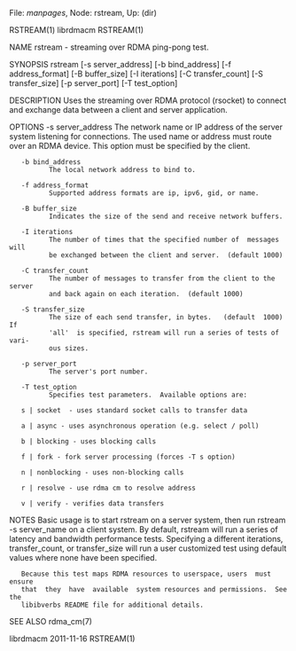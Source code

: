 File: *manpages*,  Node: rstream,  Up: (dir)

RSTREAM(1)                         librdmacm                        RSTREAM(1)



NAME
       rstream - streaming over RDMA ping-pong test.

SYNOPSIS
       rstream [-s server_address] [-b bind_address] [-f address_format]
                      [-B buffer_size] [-I iterations] [-C transfer_count]
                      [-S transfer_size] [-p server_port] [-T test_option]

DESCRIPTION
       Uses the streaming over RDMA protocol (rsocket) to connect and exchange
       data between a client and server application.

OPTIONS
       -s server_address
              The network name or IP address of the  server  system  listening
              for  connections.   The  used name or address must route over an
              RDMA device.  This option must be specified by the client.

       -b bind_address
              The local network address to bind to.

       -f address_format
              Supported address formats are ip, ipv6, gid, or name.

       -B buffer_size
              Indicates the size of the send and receive network buffers.

       -I iterations
              The number of times that the specified number of  messages  will
              be exchanged between the client and server.  (default 1000)

       -C transfer_count
              The number of messages to transfer from the client to the server
              and back again on each iteration.  (default 1000)

       -S transfer_size
              The size of each send transfer, in bytes.   (default  1000)   If
              'all'  is specified, rstream will run a series of tests of vari‐
              ous sizes.

       -p server_port
              The server's port number.

       -T test_option
              Specifies test parameters.  Available options are:

       s | socket  - uses standard socket calls to transfer data

       a | async - uses asynchronous operation (e.g. select / poll)

       b | blocking - uses blocking calls

       f | fork - fork server processing (forces -T s option)

       n | nonblocking - uses non-blocking calls

       r | resolve - use rdma cm to resolve address

       v | verify - verifies data transfers

NOTES
       Basic usage is to start rstream on a server system, then run rstream -s
       server_name  on a client system.  By default, rstream will run a series
       of latency and bandwidth performance  tests.   Specifying  a  different
       iterations, transfer_count, or transfer_size will run a user customized
       test using default values where none have been specified.

       Because this test maps RDMA resources to userspace, users  must  ensure
       that  they  have  available  system resources and permissions.  See the
       libibverbs README file for additional details.

SEE ALSO
       rdma_cm(7)



librdmacm                         2011-11-16                        RSTREAM(1)
